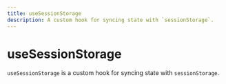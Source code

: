 ```yaml
---
title: useSessionStorage
description: A custom hook for syncing state with `sessionStorage`.
---
```


# useSessionStorage
`useSessionStorage` is a custom hook for syncing state with `sessionStorage`.